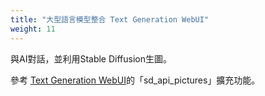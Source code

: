 ```yaml
---
title: "大型語言模型整合 Text Generation WebUI"
weight: 11
---
```


與AI對話，並利用Stable Diffusion生圖。

參考 [Text Generation WebUI](https://ivonblog.com/posts/text-generation-webui-extensions/)的「sd_api_pictures」擴充功能。
